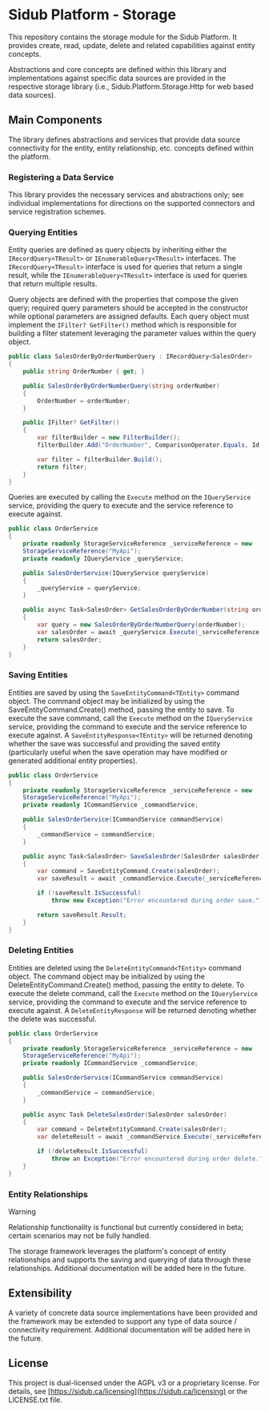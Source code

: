 # Sidub Platform - Storage

This repository contains the storage module for the Sidub Platform. It provides
create, read, update, delete and related capabilities against entity concepts.

Abstractions and core concepts are defined within this library and
implementations against specific data sources are provided in the respective
storage library (i.e., Sidub.Platform.Storage.Http for web based data sources).

## Main Components
The library defines abstractions and services that provide data source
connectivity for the entity, entity relationship, etc. concepts defined within
the platform.

### Registering a Data Service
This library provides the necessary services and abstractions only; see
individual implementations for directions on the supported connectors and
service registration schemes.

### Querying Entities
Entity queries are defined as query objects by inheriting either the
`IRecordQuery<TResult>` or `IEnumerableQuery<TResult>` interfaces. The
`IRecordQuery<TResult>` interface is used for queries that return a single
result, while the `IEnumerableQuery<TResult>` interface is used for queries
that return multiple results.

Query objects are defined with the properties that compose the given query;
required query parameters should be accepted in the constructor while optional
parameters are assigned defaults. Each query object must implement the
`IFilter? GetFilter()` method which is responsible for building a filter
statement leveraging the parameter values within the query object.

```csharp
public class SalesOrderByOrderNumberQuery : IRecordQuery<SalesOrder>
{
    public string OrderNumber { get; }

    public SalesOrderByOrderNumberQuery(string orderNumber)
    {
        OrderNumber = orderNumber;
    }

    public IFilter? GetFilter()
    {
        var filterBuilder = new FilterBuilder();
        filterBuilder.Add("OrderNumber", ComparisonOperator.Equals, Id);

        var filter = filterBuilder.Build();
        return filter;
    }
}
```

Queries are executed by calling the `Execute` method on the `IQueryService`
service, providing the query to execute and the service reference to execute
against.

```csharp
public class OrderService
{
    private readonly StorageServiceReference _serviceReference = new
    StorageServiceReference("MyApi");
    private readonly IQueryService _queryService;

    public SalesOrderService(IQueryService queryService)
    {
        _queryService = queryService;
    }

    public async Task<SalesOrder> GetSalesOrderByOrderNumber(string orderNumber)
    {
        var query = new SalesOrderByOrderNumberQuery(orderNumber);
        var salesOrder = await _queryService.Execute(_serviceReference, query);
        return salesOrder;
    }
}
```

### Saving Entities
Entities are saved by using the `SaveEntityCommand<TEntity>` command object.
The command object may be initialized by using the SaveEntityCommand.Create()
method, passing the entity to save. To execute the save command, call the
`Execute` method on the `IQueryService` service, providing the command to
execute and the service reference to execute against. A `SaveEntityResponse<TEntity>`
will be returned denoting whether the save was successful and providing the saved
entity (particularly useful when the save operation may have modified or generated
additional entity properties).

```csharp
public class OrderService
{
    private readonly StorageServiceReference _serviceReference = new
    StorageServiceReference("MyApi");
    private readonly ICommandService _commandService;

    public SalesOrderService(ICommandService commandService)
    {
        _commandService = commandService;
    }

    public async Task<SalesOrder> SaveSalesOrder(SalesOrder salesOrder)
    {
        var command = SaveEntityCommand.Create(salesOrder);
        var saveResult = await _commandService.Execute(_serviceReference, command);

        if (!saveResult.IsSuccessful)
            throw new Exception("Error encountered during order save.");

        return saveResult.Result;
    }
}
```

### Deleting Entities
Entities are deleted using the `DeleteEntityCommand<TEntity>` command object.
The command object may be initialized by using the DeleteEntityCommand.Create()
method, passing the entity to delete. To execute the delete command, call the
`Execute` method on the `IQueryService` service, providing the command to execute
and the service reference to execute against. A `DeleteEntityResponse` will be
returned denoting whether the delete was successful.

```csharp
public class OrderService
{
    private readonly StorageServiceReference _serviceReference = new
    StorageServiceReference("MyApi");
    private readonly ICommandService _commandService;

    public SalesOrderService(ICommandService commandService)
    {
        _commandService = commandService;
    }

    public async Task DeleteSalesOrder(SalesOrder salesOrder)
    {
        var command = DeleteEntityCommand.Create(salesOrder);
        var deleteResult = await _commandService.Execute(_serviceReference, command);

        if (!deleteResult.IsSuccessful)
            throw an Exception("Error encountered during order delete.");
    }
}
```

### Entity Relationships
> [!WARNING]
> Relationship functionality is functional but currently considered in beta;
> certain scenarios may not be fully handled.

The storage framework leverages the platform's concept of entity relationships
and supports the saving and querying of data through these relationships.
Additional documentation will be added here in the future.

## Extensibility
A variety of concrete data source implementations have been provided and the
framework may be extended to support any type of data source / connectivity
requirement. Additional documentation will be added here in the future.

## License
This project is dual-licensed under the AGPL v3 or a proprietary license. For
details, see [https://sidub.ca/licensing](https://sidub.ca/licensing) or the
LICENSE.txt file.